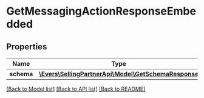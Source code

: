 # GetMessagingActionResponseEmbedded

## Properties
Name | Type | Description | Notes
------------ | ------------- | ------------- | -------------
**schema** | [**\Evers\SellingPartnerApi\Model\GetSchemaResponse**](GetSchemaResponse.md) |  | [optional] 

[[Back to Model list]](../README.md#documentation-for-models) [[Back to API list]](../README.md#documentation-for-api-endpoints) [[Back to README]](../README.md)


